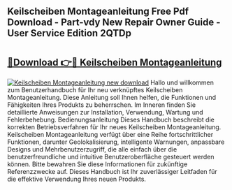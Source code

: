 ## Keilscheiben Montageanleitung Free Pdf Download - Part-vdy New Repair Owner Guide - User Service Edition 2QTDp

# <h2><a href="http://df6cuso.blite.top/?on=Keilscheiben+Montageanleitung">🔗Download 👉🔴 Keilscheiben Montageanleitung</a></h2>

[![Keilscheiben Montageanleitung new download](https://i.imgur.com/lujVjoI.png)](http://df6cuso.blite.top/?on=Keilscheiben+Montageanleitung)
Hallo und willkommen zum Benutzerhandbuch für Ihr neu verknüpftes Keilscheiben Montageanleitung. Diese Anleitung soll Ihnen helfen, die Funktionen und Fähigkeiten Ihres Produkts zu beherrschen. Im Inneren finden Sie detaillierte Anweisungen zur Installation, Verwendung, Wartung und Fehlerbehebung. Bedienungsanleitung Dieses Handbuch beschreibt die korrekten Betriebsverfahren für Ihr neues Keilscheiben Montageanleitung. Keilscheiben Montageanleitung verfügt über eine Reihe fortschrittlicher Funktionen, darunter Geolokalisierung, intelligente Warnungen, anpassbare Designs und Mehrbenutzerzugriff, die alle einfach über die benutzerfreundliche und intuitive Benutzeroberfläche gesteuert werden können. Bitte bewahren Sie diese Informationen für zukünftige Referenzzwecke auf. Dieses Handbuch ist Ihr zuverlässiger Leitfaden für die effektive Verwendung Ihres neuen Produkts.

